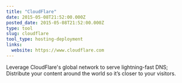 ```yaml
---
title: "CloudFlare"
date: 2015-05-08T21:52:00.000Z
posted_date: 2015-05-08T21:52:00.000Z
type: tool
slug: cloudflare
tool_type: hosting-deployment
links:
  website: https://www.cloudflare.com
---
```

Leverage CloudFlare's global network to serve lightning-fast DNS; Distribute your content around the world so it’s closer to your visitors.




